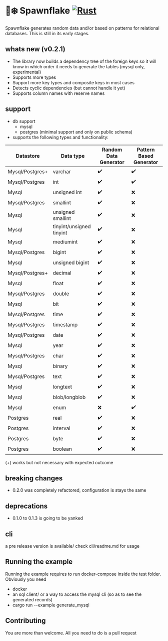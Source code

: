 # 🐙❄️ Spawnflake [![Rust](https://github.com/elasticrash/spawnflake/actions/workflows/rust.yml/badge.svg)](https://github.com/elasticrash/spawnflake/actions/workflows/rust.yml)

Spawnflake generates random data and/or based on patterns for relational databases. This is still in its early stages.

## whats new (v0.2.1)
* The library now builds a dependency tree of the foreign keys so it will know in which order it needs to generate the tables (mysql only, experimental) 
* Supports more types 
* Support more key types and composite keys in most cases
* Detects cyclic dependencies (but cannot handle it yet)
* Supports column names with reserve names
## support 
* db support
    - mysql
    - postgres (minimal support and only on public schema)
* supports the following types and functionality:

| Datastore      | Data type | Random Data Generator | Pattern Based Generator |
| ----------- | ----------- |----------- | ----------- |
| Mysql/Postgres+      | varchar       | ✔️      | ✔️       |
| Mysql/Postgres   | int        | ✔️      | ✔️       |
| Mysql   | unsigned int        | ✔️      | ❌       |
| Mysql/Postgres   | smallint        | ✔️      | ❌       |
| Mysql   | unsigned smallint        | ✔️      | ❌       |
| Mysql   | tinyint/unsigned tinyint        | ✔️      | ❌       |
| Mysql   | mediumint        | ✔️      | ❌       |
| Mysql/Postgres   | bigint       | ✔️      | ❌       |
| Mysql   | unsigned bigint        | ✔️      | ❌       |
| Mysql/Postgres+   | decimal        | ✔️      | ❌       |
| Mysql   | float        | ✔️      | ❌       |
| Mysql/Postgres   | double        | ✔️      | ❌       |
| Mysql   | bit        | ✔️      | ❌       |
| Mysql/Postgres   | time        | ✔️      | ❌       |
| Mysql/Postgres   | timestamp        | ✔️      | ❌       |
| Mysql/Postgres   | date        | ✔️      | ❌       |
| Mysql   | year        | ✔️      | ❌       |
| Mysql/Postgres   | char        | ✔️      | ❌       |
| Mysql   | binary        | ✔️      | ❌       |
| Mysql/Postgres   | text        | ✔️      | ❌       |
| Mysql   | longtext        | ✔️      | ❌       |
| Mysql   | blob/longblob        | ✔️      | ❌       |
| Mysql   | enum        | ❌      | ✔️       |
| Postgres   | real        | ✔️      | ❌       |
| Postgres  | interval        | ✔️      | ❌       |
| Postgres  | byte        | ✔️      | ❌       |
| Postgres  | boolean        | ✔️      | ❌       |

(+) works but not necessary with expected outcome

## breaking changes
* 0.2.0 was completely refactored, configuration is stays the same

## deprecations
* 0.1.0 to 0.1.3 is going to be yanked

## cli 
a pre release version is available/ check cli/readme.md for usage

## Running the example
Running the example requires to run docker-compose inside the test folder. Obviously you need
* docker
* an sql client/ or a way to access the mysql cli (so as to see the generated records)
* cargo run --example generate_mysql

## Contributing

You are more than welcome. All you need to do is a pull request
